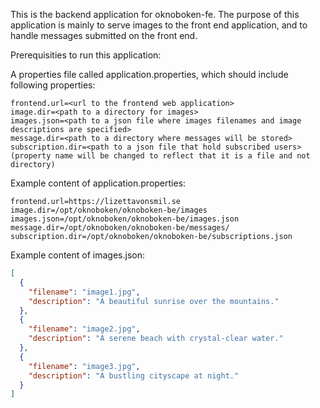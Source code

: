 This is the backend application for oknoboken-fe.
The purpose of this application is mainly to serve images to the front end application, and to handle messages submitted on the front end.

Prerequisities to run this application:

A properties file called application.properties, which should include following properties:

```properties
frontend.url=<url to the frontend web application>
image.dir=<path to a directory for images>
images.json=<path to a json file where images filenames and image descriptions are specified>
message.dir=<path to a directory where messages will be stored>
subscription.dir=<path to a json file that hold subscribed users> (property name will be changed to reflect that it is a file and not directory)
```

Example content of application.properties:
```properties
frontend.url=https://lizettavonsmil.se
image.dir=/opt/oknoboken/oknoboken-be/images
images.json=/opt/oknoboken/oknoboken-be/images.json
message.dir=/opt/oknoboken/oknoboken-be/messages/
subscription.dir=/opt/oknoboken/oknoboken-be/subscriptions.json
```

Example content of images.json:
```json
[
  {
    "filename": "image1.jpg",
    "description": "A beautiful sunrise over the mountains."
  },
  {
    "filename": "image2.jpg",
    "description": "A serene beach with crystal-clear water."
  },
  {
    "filename": "image3.jpg",
    "description": "A bustling cityscape at night."
  }
]
```



